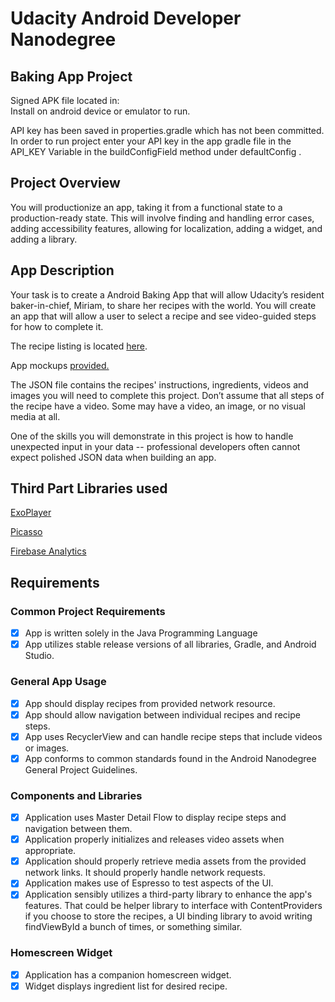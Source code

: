 # Udacity Android Developer Nanodegree

## Baking App Project

Signed APK file located in:  
Install on android device or emulator to run. 

API key has been saved in properties.gradle which has not been committed. In order to run project enter your API key in the app gradle file in the API_KEY Variable in the buildConfigField method under defaultConfig .


## Project Overview
You will productionize an app, taking it from a functional state to a production-ready state. This will involve finding and handling error cases, adding accessibility features, allowing for localization, adding a widget, and adding a library.

## App Description
Your task is to create a Android Baking App that will allow Udacity’s resident baker-in-chief, Miriam, to share her recipes with the world. You will create an app that will allow a user to select a recipe and see video-guided steps for how to complete it.
   
The recipe listing is located [here](http://go.udacity.com/android-baking-app-json).

App mockups [provided.](https://d17h27t6h515a5.cloudfront.net/topher/2017/March/58dee986_bakingapp-mocks/bakingapp-mocks.pdf)
   
The JSON file contains the recipes' instructions, ingredients, videos and images you will need to complete this project. Don’t assume that all steps of the recipe have a video. Some may have a video, an image, or no visual media at all.
   
One of the skills you will demonstrate in this project is how to handle unexpected input in your data -- professional developers often cannot expect polished JSON data when building an app.

## Third Part Libraries used

[ExoPlayer](https://github.com/google/ExoPlayer)

[Picasso](http://square.github.io/picasso/)

[Firebase Analytics](https://firebase.google.com/products/analytics/)

## Requirements

### Common Project Requirements
- [x] App is written solely in the Java Programming Language
- [x] App utilizes stable release versions of all libraries, Gradle, and Android Studio.

### General App Usage
- [x] App should display recipes from provided network resource.
- [x] App should allow navigation between individual recipes and recipe steps.
- [x] App uses RecyclerView and can handle recipe steps that include videos or images.
- [x] App conforms to common standards found in the Android Nanodegree General Project Guidelines.

### Components and Libraries
- [x] Application uses Master Detail Flow to display recipe steps and navigation between them.
- [x] Application properly initializes and releases video assets when appropriate.
- [x] Application should properly retrieve media assets from the provided network links. It should properly handle network requests.
- [x] Application makes use of Espresso to test aspects of the UI.
- [x] Application sensibly utilizes a third-party library to enhance the app's features. That could be helper library to interface with ContentProviders if you choose to store the recipes, a UI binding library to avoid writing findViewById a bunch of times, or something similar.

### Homescreen Widget
- [x] Application has a companion homescreen widget.
- [x] Widget displays ingredient list for desired recipe.
